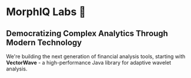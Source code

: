 # MorphIQ Labs 🌊

## Democratizing Complex Analytics Through Modern Technology

We're building the next generation of financial analysis tools, starting with **VectorWave** - a high-performance Java library for adaptive wavelet analysis.
